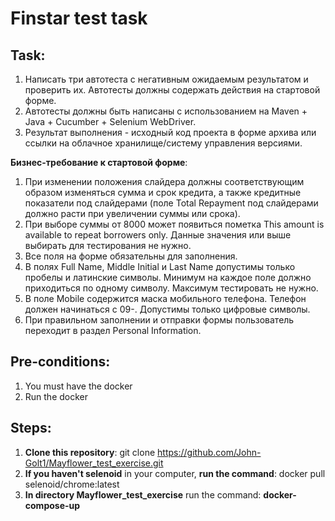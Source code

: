 # Finstar test task
## Task:
1.	Написать три автотеста с негативным ожидаемым результатом и проверить их. Автотесты должны содержать действия на стартовой форме.
2.	Автотесты должны быть написаны с использованием на Maven + Java + Cucumber + Selenium WebDriver.
3.	Результат выполнения - исходный код проекта в форме архива или ссылки на облачное хранилище/систему управления версиями. 

**Бизнес-требование к стартовой форме**:
1.	При изменении положения слайдера должны соответствующим образом изменяться сумма и срок кредита, а также кредитные показатели под слайдерами (поле Total Repayment под слайдерами должно расти при увеличении суммы или срока). 
2.	При выборе суммы от 8000 может появиться пометка This amount is available to repeat borrowers only. Данные значения или выше выбирать для тестирования не нужно. 
3.	Все поля на форме обязательны для заполнения.
4.	В полях Full Name, Middle Initial и Last Name допустимы только пробелы и латинские символы. Минимум на каждое поле должно приходиться по одному символу. Максимум тестировать не нужно.
5.	В поле Mobile содержится маска мобильного телефона. Телефон должен начинаться с 09-. Допустимы только цифровые символы.
6.	При правильном заполнении и отправки формы пользователь переходит в раздел Personal Information.
## Pre-conditions:
1. You must have the docker
2. Run the docker
## Steps:
1. **Clone this repository**: git clone https://github.com/John-Golt1/Mayflower_test_exercise.git
2. **If you haven't selenoid** in your computer, **run the command**: docker pull selenoid/chrome:latest 
3. **In directory Mayflower_test_exercise** run the command: **docker-compose-up**
